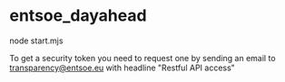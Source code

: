 # entsoe_dayahead

node start.mjs <securityToken>

To get a security token you need to request one by
sending an email to transparency@entsoe.eu with headline "Restful API access"

